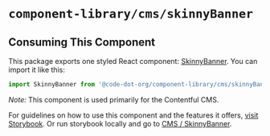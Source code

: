 # `component-library/cms/skinnyBanner`

## Consuming This Component

This package exports one styled React component: [SkinnyBanner](SkinnyBanner.tsx).
You can import it like this:

```javascript
import SkinnyBanner from '@code-dot-org/component-library/cms/skinnyBanner';
```

_Note:_ This component is used primarily for the Contentful CMS.

For guidelines on how to use this component and the features it
offers, [visit Storybook](https://code-dot-org.github.io/code-dot-org/component-library-storybook/?path=/docs/cms-skinnyBanner--docs).
Or run storybook locally and go
to [CMS / SkinnyBanner](http://localhost:6006/?path=/docs/cms-skinnyBanner--docs).
